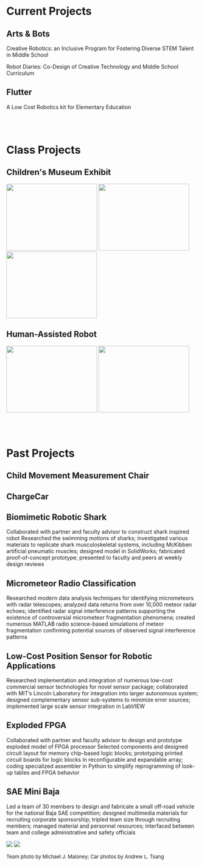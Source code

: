 # [](#header-1)Current Projects

## [](#header-2)Arts & Bots

Creative Robotics: an Inclusive Program for Fostering Diverse STEM Talent in Middle School

Robot Diaries: Co-Design of Creative Technology and Middle School Curriculum

## [](#header-2)Flutter

A Low Cost Robotics kit for Elementary Education

<br><br>

# [](#header-1)Class Projects

## [](#header-2)Children's Museum Exhibit
<a target="_blank" href="jenncross.github.io/images/incline_sketch.jpg"><img src="jenncross.github.io/images/incline_sketch.jpg" width="238" height="175"></a>
<a target="_blank" href="jenncross.github.io/images/exploded_full_assembly_v2.jpg"><img src="jenncross.github.io/images/exploded_full_assembly_v2.jpg" width="238" height="175"></a>
<a target="_blank" href="jenncross.github.io/images/20120426_135440.jpg"><img src="jenncross.github.io/images/20120426_135440.jpg" width="238" height="175"></a>

## [](#header-2)Human-Assisted Robot
<a target="_blank" href="jenncross.github.io/images/marvin.png"><img src="jenncross.github.io/images/marvin.png" width="238" height="175"></a>
<a target="_blank" href="jenncross.github.io/images/marvin_pic.jpg"><img src="jenncross.github.io/images/marvin_pic.jpg" width="238" height="175"></a>

<br><br>

# [](#header-1)Past Projects

## [](#header-2)Child Movement Measurement Chair

## [](#header-2)ChargeCar

## [](#header-2)Biomimetic Robotic Shark

Collaborated with partner and faculty advisor to construct shark inspired robot 
Researched the swimming motions of sharks; investigated various materials to replicate shark musculoskeletal systems, including McKibben artificial pneumatic muscles; designed model in SolidWorks; fabricated proof-of-concept prototype; presented to faculty and peers at weekly design reviews


## [](#header-2)Micrometeor Radio Classification

Researched modern data analysis techniques for identifying  micrometeors with radar telescopes; analyzed data returns from over 10,000 meteor radar echoes; identified radar signal interference patterns supporting the existence of controversial micrometeor fragmentation phenomena; created numerous MATLAB radio science-based simulations of meteor fragmentation confirming potential sources of observed signal interference patterns

## [](#header-2)Low-Cost Position Sensor for Robotic Applications 

Researched implementation and integration of numerous low-cost commercial sensor technologies for novel sensor package;  collaborated with MIT’s Lincoln Laboratory for integration into larger autonomous system; designed complementary sensor sub-systems to minimize error sources; implemented large scale sensor integration in LabVIEW

## [](#header-2)Exploded FPGA

Collaborated with partner and faculty advisor to design and prototype exploded model of FPGA processor
Selected components and designed circuit layout for memory chip-based logic blocks; prototyping printed circuit boards for logic blocks in reconfigurable and expandable array; coding specialized assembler in Python to simplify reprogramming of look-up tables and FPGA behavior

## [](#header-2)SAE Mini Baja

Led a team of 30 members to design and fabricate a small off-road vehicle for the national Baja SAE competition; designed multimedia materials for recruiting corporate sponsorship; tripled team size through recruiting members; managed material and personnel resources; interfaced between team and college administrative and safety officials

![](jenncross.github.io/images/229228_503834531546_214500094_30461786_423676_n.jpg)
![](jenncross.github.io/images/2105778532_a82879b88e_o.jpg)
<p style="font-size:small">Team photo by Michael J. Maloney; Car photos by Andrew L. Tsang</p>

